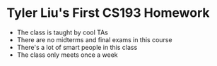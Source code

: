 # Tyler Liu's First CS193 Homework

- The class is taught by cool TAs
- There are no midterms and final exams in this course
- There's a lot of smart people in this class
- The class only meets once a week
